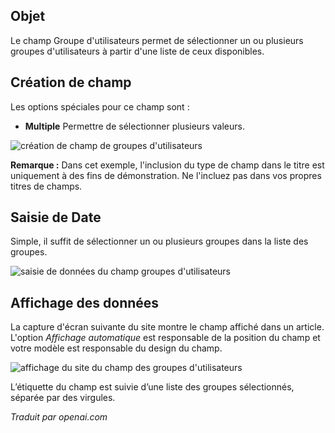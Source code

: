 <!-- Filename: J3.x:Adding_custom_fields/Usergroup_Field / Display title: Champ de Groupe d'Utilisateurs -->

## Objet

Le champ Groupe d'utilisateurs permet de sélectionner un ou plusieurs groupes d'utilisateurs à partir d'une liste de ceux disponibles.


## Création de champ

Les options spéciales pour ce champ sont :

- **Multiple** Permettre de sélectionner plusieurs valeurs.

![création de champ de groupes d'utilisateurs](../../../en/images/fields/fields-usergroups-edit.png)

**Remarque :** Dans cet exemple, l'inclusion du type de champ dans le titre est uniquement à des fins de démonstration. Ne l'incluez pas dans vos propres titres de champs.


## Saisie de Date

Simple, il suffit de sélectionner un ou plusieurs groupes dans la liste des groupes.

![saisie de données du champ groupes d'utilisateurs](../../../en/images/fields/fields-usergroups-data-entry.png)


## Affichage des données

La capture d'écran suivante du site montre le champ affiché dans un article. L'option *Affichage automatique* est responsable de la position du champ et votre modèle est responsable du design du champ.

![affichage du site du champ des groupes d'utilisateurs](../../../en/images/fields/fields-usergroups-site.png)

L’étiquette du champ est suivie d’une liste des groupes sélectionnés, séparée par des virgules.

*Traduit par openai.com*

